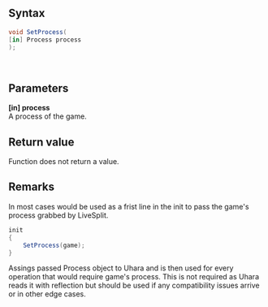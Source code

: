 ## Syntax
```c#
void SetProcess(
[in] Process process
);
```   
&nbsp;
## Parameters
**[in] process**   
A process of the game.
&nbsp;
## Return value
Function does not return a value.
&nbsp;
## Remarks
In most cases would be used as a frist line in the init to pass the game's process grabbed by LiveSplit.
```c#
init
{
    SetProcess(game);
}
```
Assings passed Process object to Uhara and is then used for every operation that would require game's process.
This is not required as Uhara reads it with reflection but should be used if any compatibility issues arrive or in other edge cases.
